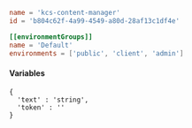 ```toml
name = 'kcs-content-manager'
id = 'b804c62f-4a99-4549-a80d-28af13c1df4e'

[[environmentGroups]]
name = 'Default'
environments = ['public', 'client', 'admin']
```

#### Variables

```json5
{
  'text' : 'string',
  'token' : ''
}
```
